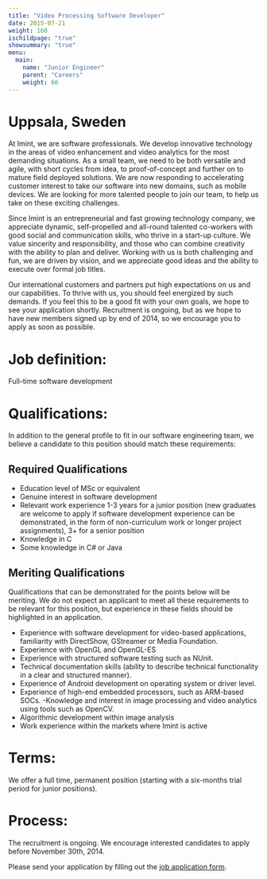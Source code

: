 ```yaml
---
title: "Video Processing Software Developer"
date: 2015-07-21
weight: 160
ischildpage: "true"
showsummary: "true"
menu:
  main:
    name: "Junior Engineer"
    parent: "Careers"
    weight: 60
---
```


# Uppsala, Sweden

At Imint, we are software professionals. We develop innovative technology in the areas of video enhancement and video analytics for the most demanding situations. As a small team, we need to be both versatile and agile, with short cycles from idea, to proof-of-concept and further on to mature field deployed solutions. We are now responding to accelerating customer interest to take our software into new domains, such as mobile devices. We are looking for more talented people to join our team, to help us take on these exciting challenges.<!--more-->

Since Imint is an entrepreneurial and fast growing technology company, we appreciate dynamic, self-propelled and all-round talented co-workers with good social and communication skills, who thrive in a start-up culture. We value sincerity and responsibility, and those who can combine creativity with the ability to plan and deliver. Working with us is both challenging and fun, we are driven by vision, and we appreciate good ideas and the ability to execute over formal job titles.

Our international customers and partners put high expectations on us and our capabilities. To thrive with us, you should feel energized by such demands. If you feel this to be a good fit with your own goals, we hope to see your application shortly. Recruitment is ongoing, but as we hope to have new members signed up by end of  2014, so we encourage you to apply as soon as possible.

# Job definition:

Full-time software development

# Qualifications:

In addition to the general profile to fit in our software engineering team, we believe a candidate to this position should match these requirements:

## Required Qualifications

- Education level of MSc or equivalent
- Genuine interest in software development
- Relevant work experience 1-3 years for a junior position (new graduates are welcome to apply if software development experience can be demonstrated, in the form of non-curriculum work or longer project assignments), 3+ for a senior position
- Knowledge in C
- Some knowledge in C# or Java

## Meriting Qualifications

Qualifications that can be demonstrated for the points below will be meriting. We do not expect an applicant to meet all these requirements to be relevant for this position, but experience in these fields should be highlighted in an application.

- Experience with software development for video-based applications, familiarity with DirectShow, GStreamer or Media Foundation.
- Experience with OpenGL and OpenGL-ES
- Experience with structured software testing such as NUnit.
- Technical documentation skills (ability to describe technical functionality in a clear and structured manner).
- Experience of Android development on operating system or driver level.
- Experience of high-end embedded processors, such as ARM-based SOCs.
-Knowledge and interest in image processing and video analytics using tools such as OpenCV.
- Algorithmic development within image analysis
- Work experience within the markets where Imint is active

# Terms:

We offer a full time, permanent position (starting with a six-months trial period for junior positions).

# Process:

The recruitment is ongoing. We encourage interested candidates to apply before November 30th, 2014.

Please send your application by filling out the [job application form](/careers/jobApplication/).
